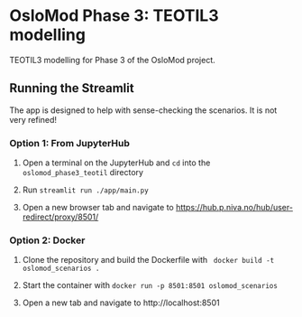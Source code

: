 # OsloMod Phase 3: TEOTIL3 modelling

TEOTIL3 modelling for Phase 3 of the OsloMod project.

## Running the Streamlit

The app is designed to help with sense-checking the scenarios. It is not very refined!

### Option 1: From JupyterHub

 1. Open a terminal on the JupyterHub and `cd` into the `oslomod_phase3_teotil` directory
    
 2. Run `streamlit run ./app/main.py`

 3. Open a new browser tab and navigate to https://hub.p.niva.no/hub/user-redirect/proxy/8501/

### Option 2: Docker

 1. Clone the repository and build the Dockerfile with ` docker build -t oslomod_scenarios .`
    
 2. Start the container with `docker run -p 8501:8501 oslomod_scenarios`

 3. Open a new tab and navigate to http://localhost:8501
